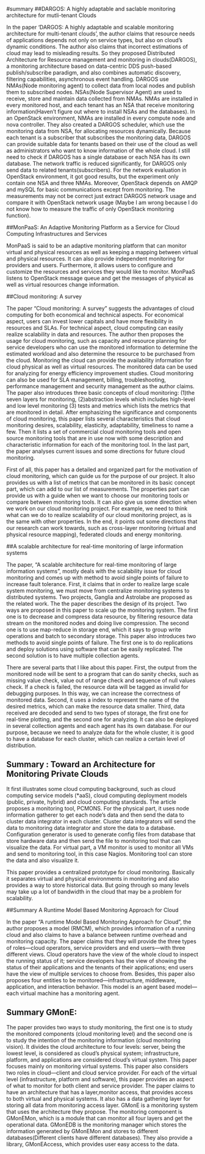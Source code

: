#summary
##DARGOS: A highly adaptable and saclable monitoring architecture for mutli-tenant Clouds

In the paper ‘DARGOS: A highly adaptable and scalable monitoring architecture for multi-tenant clouds’, the author claims that resource needs of applications depends not only on service types, but also on cloud’s dynamic conditions. The author also claims that incorrect estimations of cloud may lead to misleading results. So they proposed Distributed Architecture for Resource management and monitoring in clouds(DARGOS), a monitoring architecture based on data-centric DDS push-based publish/subscribe paradigm, and also combines automatic discovery, filtering capabilities, asynchronous event handling. DARGOS use NMAs(Node monitoring agent) to collect data from local nodes and publish them to subscribed nodes. NSAs(Node Supervisor Agent) are used to receive, store and maintain data collected from NMAs. NMAs are installed in every monitored host, and each tenant has an NSA that receive monitoring information(Haven’t figure out where to install NSAs and the databases). In an OpenStack environment, NMAs are installed in every compute node and nova controller. They also created a DARGOS scheduler, which use the monitoring data from NSA, for allocating resources dynamically.
Because each tenant is a subscriber that subscribes the monitoring data, DARGOS can provide suitable data for tenants based on their use of the cloud as well as administrators who want to know information of the whole cloud. I still need to check if DARGOS has a single database or each NSA has its own database. The network traffic is reduced significantly, for DARGOS only send data to related tenants(subscribers). For the network evaluation in OpenStack environment,  it got good results, but the experiment only contain one NSA and three NMAs. Moreover, OpenStack depends on AMQP and mySQL for basic communications except from monitoring. The measurements may not be correct just extract DARGOS network usage and compare it with OpenStack network usage (Maybe I am wrong because I do not know how to measure the traffic of only OpenStack monitoring function).


##MonPaaS: An Adaptive Monitoring Platform as a Service for Cloud Computing Infrastructures and Services

MonPaaS is said to be an adaptive monitoring platform that can monitor virtual and physical resources as well as keeping a mapping between virtual and physical resources. It can also provide independent monitoring for providers and users. Furthermore, it allows users to configure and customize the resources and services they would like to monitor. MonPaaS listens to OpenStack message queue and get the messages of physical as well as virtual resources change information. 

##Cloud monitoring: A survey

The paper “Cloud monitoring: A survey” suggests the advantages of cloud computing for both economical and technical aspects. For economical aspect, users can invest lower capitals and have more flexibility in resources and SLAs. For technical aspect, cloud computing can easily realize scalability in data and resources. The author then proposes the usage for cloud monitoring, such as capacity and resource planning for service developers who can use the monitored information to determine the estimated workload and also determine the resource to be purchased from the cloud. Monitoring the cloud can provide the availability information for cloud physical as well as virtual resources. The monitored data can be used for analyzing for energy efficiency improvement studies. Cloud monitoring can also be used for SLA management, billing, troubleshooting, performance management and security management as the author claims. The paper also introduces three basic concepts of cloud monitoring: (1)the seven layers for monitoring, (2)abstraction levels which includes high-level and low level monitoring (3) tests and metrics which lists the metrics that are monitored in detail. After emphasizing the significance and components of cloud monitoring, this paper lists several characteristics that cloud monitoring desires, scalability, elasticity, adaptability, timeliness to name a few. Then it lists a set of commercial cloud monitoring tools and open source monitoring tools that are in use now with some description and characteristic information for each of the monitoring tool. In the last part, the paper analyses current issues and some directions for future cloud monitoring. 


First of all, this paper has a detailed and organized part for the motivation of cloud monitoring, which can guide us for the purpose of our project. It also provides us with a list of metrics that can be monitored in its basic concept part, which can add to our list of measurements. The properties part can provide us with a guide when we want to choose our monitoring tools or compare between monitoring tools. It can also give us some direction when we work on our cloud monitoring project. For example, we need to think what can we do to realize scalability of our cloud monitoring project, as is the same with other properties. In the end, it points out some directions that our research can work towards, such as cross-layer monitoring (virtual and physical resource mapping), federated clouds and energy monitoring. 

##A scalable architecture for real-time monitoring of large information systems

The paper, “A scalable architecture for real-time monitoring of large information systems”, mostly deals with the scalability issue for cloud monitoring and comes up with method to avoid single points of failure to increase fault tolerance. First, it claims that in order to realize large scale system monitoring, we must move from centralize monitoring systems to distributed systems. Two projects, Ganglia and Astrolabe are proposed as the related work. The the paper describes the design of its project. Two ways are proposed in this paper to scale up the monitoring system. The first one is to decrease and compress data resource, by filtering resource data stream on the monitored nodes and doing live compression. The second one is to use map-reduce in storage end, which it says to group write operations and batch to secondary storage. This paper also introduces two methods to avoid single points of failure. The first one is to do replications and deploy solutions using software that can be easily replicated. The second solution is to have multiple collection agents. 

There are several parts that I like about this paper. First, the output from the monitored node will be sent to a program that can do sanity checks, such as missing value check, value out of range check and sequence of null values check. If a check is failed, the resource data will be tagged as invalid for debugging purposes. In this way, we can increase the correctness of monitored data. Second, it uses a index to represent the name of the desired metrics, which can make the resource data smaller. Third, data received are decoded and send to two types of storage, the first one for real-time plotting, and the second one for analyzing. It can also be deployed in several collection agents and each agent has its own database. For our purpose, because we need to analyze data for the whole cluster, it is good to have a database for each cluster, which can realize a certain level of distribution. 

## Summary : Toward an Architecture for Monitoring Private Clouds

It first illustrates some cloud computing background, such as cloud computing service models (*aaS), cloud computing deployment models (public, private, hybrid) and cloud computing standards. The article proposes a monitoring tool, PCMONS. For the physical part, it uses node information gatherer to get each node’s data and then send the data to cluster data integrator in each cluster. Cluster data integrators will send the data to monitoring data integrator and store the data to a database. Configuration generator is used to generate config files from database that store hardware data and then send the file to monitoring tool that can visualize the data.  For virtual part, a VM monitor is used to monitor all VMs and send to monitoring tool, in this case Nagios. Monitoring tool can store the data and also visualize it. 

This paper provides a centralized prototype for cloud monitoring. Basically it separates virtual and physical environments in monitoring and also provides a way to store historical data. But going through so many levels may take up a lot of bandwidth in the cloud that may be a problem for scalability. 

##Summary A Runtime Model Based Monitoring Approach for Cloud

In the paper “A runtime Model Based Monitoring Approach for Cloud”, the author proposes a model (RMCM), which provides information of a running cloud and also claims to have a balance between runtime overhead and monitoring capacity. The paper claims that they will provide the three types of roles—cloud operators, service providers and end users—with three different views. Cloud operators have the view of the whole cloud to inspect the running status of it; service developers has the view of showing the status of their applications and the tenants of their applications; end users have the view of multiple services to choose from. Besides, this paper also proposes four entities to be monitored—infrastructure, middleware, application, and interaction behavior. This model is an agent based model—each virtual machine has a monitoring agent.  

## Summary GMonE:

The paper provides two ways to study monitoring, the first one is to study the monitored components (cloud monitoring level) and the second one is to study the intention of the monitoring information (cloud monitoring vision). It divides the cloud architecture to four levels: server, being the lowest level, is considered as cloud’s physical system; infrastructure, platform, and applications are considered cloud’s virtual system. This paper focuses mainly on monitoring virtual systems. This paper also considers two roles in cloud—client and cloud service provider. For each of the virtual level (infrastructure, platform and software), this paper provides an aspect of what to monitor for both client and service provider. The paper claims to have an architecture that has a layer,monitor access, that provides access to both virtual and physical systems. It also has a data gathering layer for storing all data from monitoring access layer. GMonE is a monitoring system that uses the architecture they propose. The monitoring component is GMonEMon, which is a module that can monitor all four layers and get the operational data. GMonEDB is the monitoring manager which stores the information generated by GMonEMon and stores to different databases(Different clients have different databases). They also provide a library, GMonEAccess, which provides user easy access to the data.

